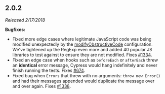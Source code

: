 ## 2.0.2

*Released 2/17/2018*

**Bugfixes:**

- Fixed more edge cases where legitimate JavaScript code was being modified unexpectedly by the [modifyObstructiveCode](/guides/references/configuration#Browser) configuration. We've tightened up the RegExp even more and added 40 popular JS libraries to test against to ensure they are not modified. Fixes [#1334](https://github.com/cypress-io/cypress/issues/1334).
- Fixed an edge case when hooks such as `beforeEach` or `afterEach` threw an **identical** error message, Cypress would hang indefinitely and never finish running the tests. Fixes [#674](https://github.com/cypress-io/cypress/issues/674).
- Fixed bug when `Errors` that threw with no arguments: `throw new Error()` and had their messages appended would duplicate the message over and over again. Fixes [#1338](https://github.com/cypress-io/cypress/issues/1338).


